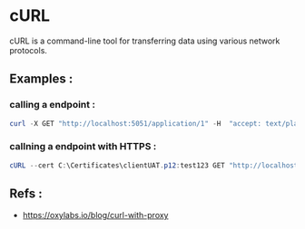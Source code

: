 # cURL
cURL is a command-line tool for transferring data using various network protocols.

## Examples :
### calling a endpoint : 
``` powershell
curl -X GET "http://localhost:5051/application/1" -H  "accept: text/plain"
```

### callning a endpoint with HTTPS :
``` powershell
cURL --cert C:\Certificates\clientUAT.p12:test123 GET "http://localhost:5051/application/1"
```

## Refs : 
- https://oxylabs.io/blog/curl-with-proxy
